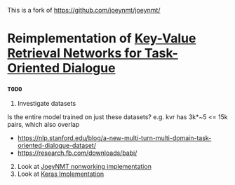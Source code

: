 This is a fork of https://github.com/joeynmt/joeynmt/

# Reimplementation of [Key-Value Retrieval Networks for Task-Oriented Dialogue](https://arxiv.org/pdf/1705.05414.pdf)

### ```TODO```

1. Investigate datasets

Is the entire model trained on just these datasets? e.g. kvr has 3k*~5 <= 15k pairs, which also overlap

* https://nlp.stanford.edu/blog/a-new-multi-turn-multi-domain-task-oriented-dialogue-dataset/
* https://research.fb.com/downloads/babi/ 


2. Look at [JoeyNMT nonworking implementation](https://gitlab.cl.uni-heidelberg.de/zoll/swp-joeynmt/)
3. Look at [Keras Implementation](https://github.com/sunnysai12345/KVMemnn)
